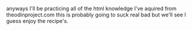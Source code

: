anyways I'll be practicing all of the html knowledge I've aquired from theodinproject.com
this is probably going to suck real bad but we'll see I guess enjoy the recipe's.